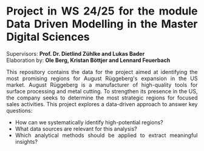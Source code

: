 # <div align="justify">Project in WS 24/25 for the module Data Driven Modelling in the Master Digital Sciences</div>

Supervisors: **Prof. Dr. Dietlind Zühlke and Lukas Bader**\
Elaboration by: **Ole Berg, Kristan Böttjer and Lennard Feuerbach**

<div align="justify">This repository contains the data for the project aimed at identifying the most promising regions for August Rüggeberg's expansion in the US market. August Rüggeberg is a manufacturer of high-quality tools for surface processing and metal cutting. To strengthen its presence in the US, the company seeks to determine the most strategic regions for focused sales activities. This project explores a data-driven approach to answer key questions:

<br>

- How can we systematically identify high-potential regions?
- What data sources are relevant for this analysis?
- Which analytical methods should be applied to extract meaningful insights?

</div>
